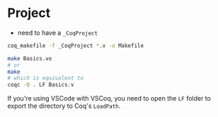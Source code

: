 # Project

- need to have a `_CoqProject`

```sh
coq_makefile -f _CoqProject *.v -o Makefile

make Basics.vo
# or
make
# which is equivalent to
coqc -Q . LF Basics.v
```

If you're using VSCode with VSCoq, you need to open the `LF` folder to export the directory to Coq's `LoadPath`.
